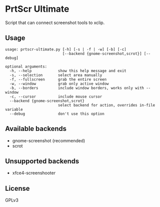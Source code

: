 # PrtScr Ultimate

Script that can connect screenshot tools to xclip.

## Usage
```
usage: prtscr-ultimate.py [-h] [-s | -f | -w] [-b] [-c]
                          [--backend {gnome-screenshot,scrot}] [--debug]

optional arguments:
  -h, --help            show this help message and exit
  -s, --selection       select area manually
  -f, --fullscreen      grab the entire screen
  -w, --window          grab only active window
  -b, --borders         include window borders, works only with --window
  -c, --cursor          include mouse cursor
  --backend {gnome-screenshot,scrot}
                        select backend for action, overrides in-file variable
  --debug               don't use this option
```

## Available backends

- gnome-screenshot (recommended)
- scrot

## Unsupported backends

- xfce4-screenshooter


## License

GPLv3